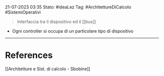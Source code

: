 21-07-2023 03:35
Stato: #ideaLez 
Tag: #ArchitettureDiCalcolo #SistemiOperativi

>Interfaccia tra il dispositivo ed il [[bus]]

- Ogni controller si occupa di un particolare tipo di dispositivo

---
# References 
[[Architetture e Sist. di calcolo - Sbobine]]
